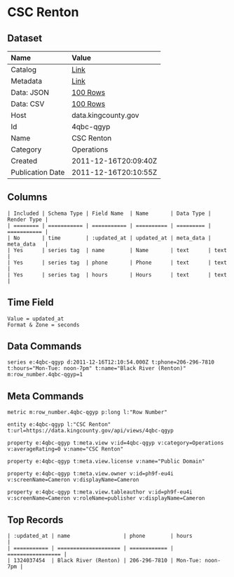# CSC Renton

## Dataset

| Name | Value |
| :--- | :---- |
| Catalog | [Link](https://catalog.data.gov/dataset/csc-renton-8a9fd) |
| Metadata | [Link](https://data.kingcounty.gov/api/views/4qbc-qgyp) |
| Data: JSON | [100 Rows](https://data.kingcounty.gov/api/views/4qbc-qgyp/rows.json?max_rows=100) |
| Data: CSV | [100 Rows](https://data.kingcounty.gov/api/views/4qbc-qgyp/rows.csv?max_rows=100) |
| Host | data.kingcounty.gov |
| Id | 4qbc-qgyp |
| Name | CSC Renton |
| Category | Operations |
| Created | 2011-12-16T20:09:40Z |
| Publication Date | 2011-12-16T20:10:55Z |

## Columns

```ls
| Included | Schema Type | Field Name  | Name       | Data Type | Render Type |
| ======== | =========== | =========== | ========== | ========= | =========== |
| No       | time        | :updated_at | updated_at | meta_data | meta_data   |
| Yes      | series tag  | name        | Name       | text      | text        |
| Yes      | series tag  | phone       | Phone      | text      | text        |
| Yes      | series tag  | hours       | Hours      | text      | text        |
```

## Time Field

```ls
Value = updated_at
Format & Zone = seconds
```

## Data Commands

```ls
series e:4qbc-qgyp d:2011-12-16T12:10:54.000Z t:phone=206-296-7810 t:hours="Mon-Tue: noon-7pm" t:name="Black River (Renton)" m:row_number.4qbc-qgyp=1
```

## Meta Commands

```ls
metric m:row_number.4qbc-qgyp p:long l:"Row Number"

entity e:4qbc-qgyp l:"CSC Renton" t:url=https://data.kingcounty.gov/api/views/4qbc-qgyp

property e:4qbc-qgyp t:meta.view v:id=4qbc-qgyp v:category=Operations v:averageRating=0 v:name="CSC Renton"

property e:4qbc-qgyp t:meta.view.license v:name="Public Domain"

property e:4qbc-qgyp t:meta.view.owner v:id=ph9f-eu4i v:screenName=Cameron v:displayName=Cameron

property e:4qbc-qgyp t:meta.view.tableauthor v:id=ph9f-eu4i v:screenName=Cameron v:roleName=publisher v:displayName=Cameron
```

## Top Records

```ls
| :updated_at | name                 | phone        | hours             | 
| =========== | ==================== | ============ | ================= | 
| 1324037454  | Black River (Renton) | 206-296-7810 | Mon-Tue: noon-7pm | 
```
